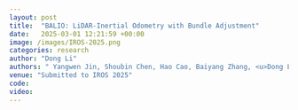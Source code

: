 ```yaml
---
layout: post
title:  "BALIO: LiDAR-Inertial Odometry with Bundle Adjustment"
date:   2025-03-01 12:21:59 +00:00
image: /images/IROS-2025.png
categories: research
author: "Dong Li"
authors: " Yangwen Jin, Shoubin Chen, Hao Cao, Baiyang Zhang, <u>Dong Li</u>, Yuxiao Cao, Keke Liu, Zhipeng Cui, Qingquan Li"
venue: "Submitted to IROS 2025"
code: 
video: 
---
```



